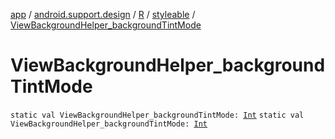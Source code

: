 [app](../../../index.md) / [android.support.design](../../index.md) / [R](../index.md) / [styleable](index.md) / [ViewBackgroundHelper_backgroundTintMode](./-view-background-helper_background-tint-mode.md)

# ViewBackgroundHelper_backgroundTintMode

`static val ViewBackgroundHelper_backgroundTintMode: `[`Int`](https://kotlinlang.org/api/latest/jvm/stdlib/kotlin/-int/index.html)
`static val ViewBackgroundHelper_backgroundTintMode: `[`Int`](https://kotlinlang.org/api/latest/jvm/stdlib/kotlin/-int/index.html)